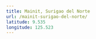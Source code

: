 ```yaml
---
title: Mainit, Surigao del Norte
url: /mainit-surigao-del-norte/
latitude: 9.535
longitude: 125.523
---
```


